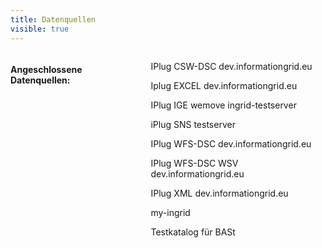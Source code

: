 ```yaml
---
title: Datenquellen 
visible: true
---
```


<div class="search-filtered row content-small">
    <div class="columns">
    <h4>Angeschlossene Datenquellen:</h4>
    <div class="link-list">
        <p>IPlug CSW-DSC dev.informationgrid.eu </p>
        <p>Iplug EXCEL dev.informationgrid.eu </p>
        <p>IPlug IGE wemove ingrid-testserver </p>
        <p>iPlug SNS testserver </p>
        <p>IPlug WFS-DSC dev.informationgrid.eu </p>
        <p>IPlug WFS-DSC WSV dev.informationgrid.eu </p>
        <p>IPlug XML dev.informationgrid.eu </p>
        <p>my-ingrid </p>
        <p>Testkatalog für BASt </p>
    </div>
</div>